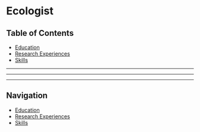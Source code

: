 # Ecologist

## Table of Contents
- [Education](#education)
- [Research Experiences](#research-experiences)
- [Skills](#skills)

---

<div id="education" style="display: none;">

## Education <a name="education"></a>

- M.S in Biology | Department of Biological Sciences, Wichita State University, KS, USA. (_Auguts 2022 - July 2024_)
- B.S in Env. Sciences | University of Kelaniya, Sri Lanka. (_October 2015 - December 2018_)

</div>

---

<div id="research-experiences" style="display: none;">

## Research Experiences <a name="research-experiences"></a>

### MS Thesis
- Thesis: A multi-spatial scale analysis of factors affecting browsing damage by White-tailed deer (Odocoileus virginianus) in Cross Timbers woodlands of Kansas and Oklahoma 
- Primary Advisor: Professor Leland Russell
![Alt text](/images/IMG_1392.jpg)

### BS Thesis
- Thesis: Surface water quality analysis in Kalu Oya and Mudun Ela Basin 
- Primary Advisor: Professor V.P.A. Weerasinghe 

### Research Interests
- Plant-herbivore interactions (Ungulates)
- Oak regeneration
- GIS applications in ecology

</div>

---

<div id="skills" style="display: none;">

## Skills <a name="skills"></a>

</div>

<script>
    function toggleSection(sectionId) {
        var section = document.getElementById(sectionId);
        if (section.style.display === 'none') {
            section.style.display = 'block';
        } else {
            section.style.display = 'none';
        }
    }
</script>

## Navigation

- [Education](#education-link)
- [Research Experiences](#research-experiences-link)
- [Skills](#skills-link)

<script>
    document.getElementById('education-link').onclick = function() {
        toggleSection('education');
    };
    document.getElementById('research-experiences-link').onclick = function() {
        toggleSection('research-experiences');
    };
    document.getElementById('skills-link').onclick = function() {
        toggleSection('skills');
    };
</script>
